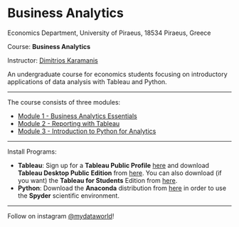 # Business Analytics

Economics Department, University of Piraeus, 18534 Piraeus, Greece

Course: **Business Analytics**

Instructor: [Dimitrios Karamanis](https://www.linkedin.com/in/dimitrios-karamanis/)


An undergraduate course for economics students focusing on introductory applications of data analysis with Tableau and Python.

------------------------------------------------------------------------------------------------------------------------
The course consists of three modules:
- [Module 1 - Business Analytics Essentials](https://github.com/karajimys/BusinessAnalytics/tree/main/Module%201%20-%20Business%20Analytics%20Essentials)
- [Module 2 - Reporting with Tableau](https://github.com/karajimys/BusinessAnalytics/tree/main/Module%202%20-%20Reporting%20with%20Tableau)
- [Module 3 - Introduction to Python for Analytics](https://github.com/karajimys/BusinessAnalytics/tree/main/Module%203%20-%20Introduction%20to%20Python%20for%20Analytics)
------------------------------------------------------------------------------------------------------------------------
Install Programs:

- **Tableau**: Sign up for a **Tableau Public Profile** [here](https://public.tableau.com/app/discover) and download **Tableau Desktop Public Edition** from [here](https://www.tableau.com/products/public/download). You can also download (if you want) the **Tableau for Students** Edition from [here](https://www.tableau.com/academic/students).
- **Python**: Download the **Anaconda** distribution from [here](https://www.anaconda.com/products/distribution) in order to use the **Spyder** scientific environment. 

------------------------------------------------------------------------------------------------------------------------
Follow on instagram [@mydataworld](https://www.instagram.com/mydataworld/?hl=en)!
